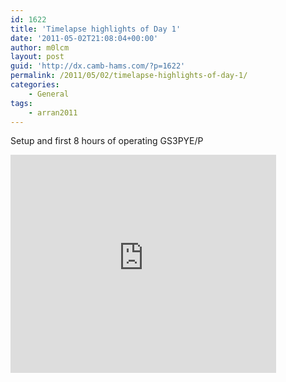 ```yaml
---
id: 1622
title: 'Timelapse highlights of Day 1'
date: '2011-05-02T21:08:04+00:00'
author: m0lcm
layout: post
guid: 'http://dx.camb-hams.com/?p=1622'
permalink: /2011/05/02/timelapse-highlights-of-day-1/
categories:
    - General
tags:
    - arran2011
---
```


Setup and first 8 hours of operating GS3PYE/P   
<iframe allowfullscreen="" frameborder="0" height="349" loading="lazy" src="http://www.youtube.com/embed/kfDSHcjllno" width="425"></iframe>
